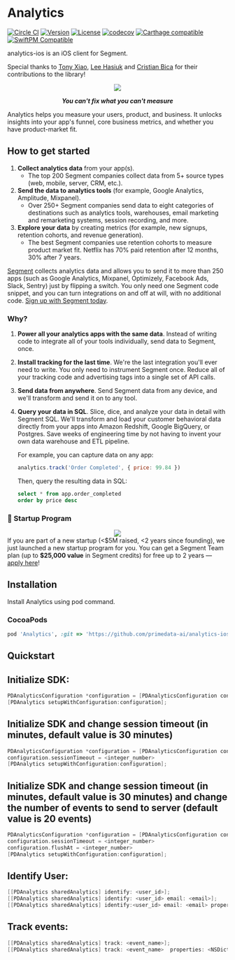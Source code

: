 # Analytics
[![Circle CI](https://circleci.com/gh/segmentio/analytics-ios.svg?style=shield&circle-token=31c5b3e5edeb404b30141ead9dcef3eb37d16d4d)](https://circleci.com/gh/segmentio/analytics-ios)
[![Version](https://img.shields.io/cocoapods/v/Analytics.svg?style=flat)](https://cocoapods.org//pods/Analytics)
[![License](https://img.shields.io/cocoapods/l/Analytics.svg?style=flat)](http://cocoapods.org/pods/Analytics)
[![codecov](https://codecov.io/gh/segmentio/analytics-ios/branch/master/graph/badge.svg)](https://codecov.io/gh/segmentio/analytics-ios)
[![Carthage compatible](https://img.shields.io/badge/Carthage-compatible-4BC51D.svg?style=flat)](https://github.com/Carthage/Carthage)
[![SwiftPM Compatible](https://img.shields.io/badge/SwiftPM-Compatible-F05138.svg)](https://swift.org/package-manager/)

analytics-ios is an iOS client for Segment.

Special thanks to [Tony Xiao](https://github.com/tonyxiao), [Lee Hasiuk](https://github.com/lhasiuk) and [Cristian Bica](https://github.com/cristianbica) for their contributions to the library!

<div align="center">
  <img src="https://user-images.githubusercontent.com/16131737/53752615-e66b8000-3e63-11e9-98f6-f478c7076537.png"/>
  <p><b><i>You can't fix what you can't measure</i></b></p>
</div>

Analytics helps you measure your users, product, and business. It unlocks insights into your app's funnel, core business metrics, and whether you have product-market fit.

## How to get started
1. **Collect analytics data** from your app(s).
    - The top 200 Segment companies collect data from 5+ source types (web, mobile, server, CRM, etc.).
2. **Send the data to analytics tools** (for example, Google Analytics, Amplitude, Mixpanel).
    - Over 250+ Segment companies send data to eight categories of destinations such as analytics tools, warehouses, email marketing and remarketing systems, session recording, and more.
3. **Explore your data** by creating metrics (for example, new signups, retention cohorts, and revenue generation).
    - The best Segment companies use retention cohorts to measure product market fit. Netflix has 70% paid retention after 12 months, 30% after 7 years.

[Segment](https://segment.com) collects analytics data and allows you to send it to more than 250 apps (such as Google Analytics, Mixpanel, Optimizely, Facebook Ads, Slack, Sentry) just by flipping a switch. You only need one Segment code snippet, and you can turn integrations on and off at will, with no additional code. [Sign up with Segment today](https://app.segment.com/signup).

### Why?
1. **Power all your analytics apps with the same data**. Instead of writing code to integrate all of your tools individually, send data to Segment, once.

2. **Install tracking for the last time**. We're the last integration you'll ever need to write. You only need to instrument Segment once. Reduce all of your tracking code and advertising tags into a single set of API calls.

3. **Send data from anywhere**. Send Segment data from any device, and we'll transform and send it on to any tool.

4. **Query your data in SQL**. Slice, dice, and analyze your data in detail with Segment SQL. We'll transform and load your customer behavioral data directly from your apps into Amazon Redshift, Google BigQuery, or Postgres. Save weeks of engineering time by not having to invent your own data warehouse and ETL pipeline.

    For example, you can capture data on any app:
    ```js
    analytics.track('Order Completed', { price: 99.84 })
    ```
    Then, query the resulting data in SQL:
    ```sql
    select * from app.order_completed
    order by price desc
    ```

### 🚀 Startup Program
<div align="center">
  <a href="https://segment.com/startups"><img src="https://user-images.githubusercontent.com/16131737/53128952-08d3d400-351b-11e9-9730-7da35adda781.png" /></a>
</div>
If you are part of a new startup  (&lt;$5M raised, &lt;2 years since founding), we just launched a new startup program for you. You can get a Segment Team plan  (up to <b>$25,000 value</b> in Segment credits) for free up to 2 years — <a href="https://segment.com/startups/">apply here</a>!

## Installation

Install Analytics using pod command.

### CocoaPods

```ruby
pod 'Analytics', :git => 'https://github.com/primedata-ai/analytics-ios.git'
```


## Quickstart

## Initialize SDK:
```objective-c
PDAnalyticsConfiguration *configuration = [PDAnalyticsConfiguration configurationWithWriteKey: <write_key> scopeKey: <scope_key> url: <prime_data_server_url>];
[PDAnalytics setupWithConfiguration:configuration];
```

## Initialize SDK and change session timeout (in minutes, default value is 30 minutes)
```objective-c
PDAnalyticsConfiguration *configuration = [PDAnalyticsConfiguration configurationWithWriteKey: <write_key> scopeKey: <scope_key> url: <prime_data_server_url>];
configuration.sessionTimeout = <integer_number>
[PDAnalytics setupWithConfiguration:configuration];
```

## Initialize SDK and change session timeout (in minutes, default value is 30 minutes) and change the number of events to send to server (default value is 20 events)
```objective-c
PDAnalyticsConfiguration *configuration = [PDAnalyticsConfiguration configurationWithWriteKey: <write_key> scopeKey: <scope_key> url: <prime_data_server_url>];
configuration.sessionTimeout = <integer_number>
configuration.flushAt = <integer_number>
[PDAnalytics setupWithConfiguration:configuration];
```

## Identify User:
```objective-c
[[PDAnalytics sharedAnalytics] identify: <user_id>];
[[PDAnalytics sharedAnalytics] identify: <user_id> email: <email>];
[[PDAnalytics sharedAnalytics] identify:<user_id> email: <email> properties: <NSDictionary> source: <NSDictionary> target: <NSDictionary>];
```
## Track events:
```objective-c
[[PDAnalytics sharedAnalytics] track: <event_name>];
[[PDAnalytics sharedAnalytics] track: <event_name>  properties: <NSDictionary> source: <NSDictionary>  target: <NSDictionary>];
```


